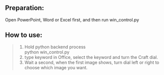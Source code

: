 ## Preparation: <br />
Open PowerPoint, Word or Excel first, and then run win_control.py

## How to use:
> 1. Hold python backend process <br />
> python win_control.py <br />
> 2. type keyword in Office, select the keyword and turn the Craft dial. <br />
> 3. Wait a second, when the first image shows, turn dial left or right to choose which image you want.
